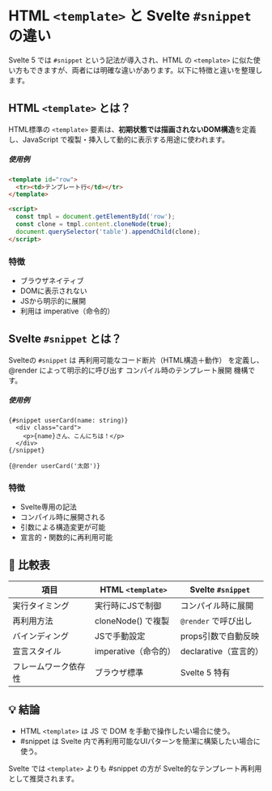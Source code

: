 # HTML `<template>` と Svelte `#snippet` の違い

Svelte 5 では `#snippet` という記法が導入され、HTML の `<template>` に似た使い方もできますが、両者には明確な違いがあります。以下に特徴と違いを整理します。

## HTML `<template>` とは？

HTML標準の `<template>` 要素は、**初期状態では描画されないDOM構造**を定義し、JavaScript で複製・挿入して動的に表示する用途に使われます。

##### 使用例

```html
<template id="row">
  <tr><td>テンプレート行</td></tr>
</template>

<script>
  const tmpl = document.getElementById('row');
  const clone = tmpl.content.cloneNode(true);
  document.querySelector('table').appendChild(clone);
</script>
```

### 特徴
- ブラウザネイティブ
- DOMに表示されない
- JSから明示的に展開
- 利用は imperative（命令的）

## Svelte `#snippet` とは？

Svelteの `#snippet` は 再利用可能なコード断片（HTML構造＋動作） を定義し、@render によって明示的に呼び出す コンパイル時のテンプレート展開 機構です。

##### 使用例

```svelte
{#snippet userCard(name: string)}
  <div class="card">
    <p>{name}さん、こんにちは！</p>
  </div>
{/snippet}

{@render userCard('太郎')}
```

### 特徴
- Svelte専用の記法
- コンパイル時に展開される
- 引数による構造変更が可能
- 宣言的・関数的に再利用可能

## 🔁 比較表
|項目|HTML `<template>`|Svelte `#snippet`|
|---|---|---|
|実行タイミング|実行時にJSで制御|コンパイル時に展開|
|再利用方法|cloneNode() で複製|`@render` で呼び出し|
|バインディング|JSで手動設定|props引数で自動反映|
|宣言スタイル|imperative（命令的）|declarative（宣言的）|
|フレームワーク依存性|ブラウザ標準|Svelte 5 特有|


## 💡 結論
- HTML `<template>` は JS で DOM を手動で操作したい場合に使う。
- #snippet は Svelte 内で再利用可能なUIパターンを簡潔に構築したい場合に使う。

Svelte では `<template>` よりも #snippet の方が Svelte的なテンプレート再利用として推奨されます。
